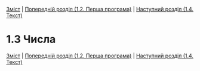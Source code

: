 [Зміст](../Contents.md) \| [Попередній розділ (1.2. Перша програма)](02_Hello_world.md) \| [Наступний розділ (1.4. Текст)](04_Strings.md)

# 1.3 Числа

[Зміст](../Contents.md) \| [Попередній розділ (1.2. Перша програма)](02_Hello_world.md) \| [Наступний розділ (1.4. Текст)](04_Strings.md)

